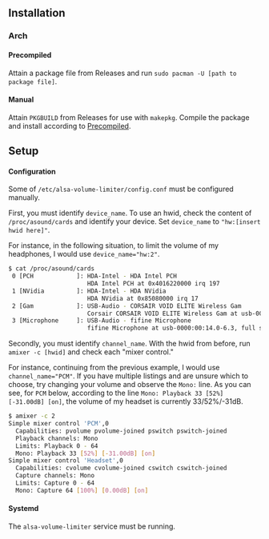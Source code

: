 ## Installation

### Arch

#### Precompiled

Attain a package file from Releases and run `sudo pacman -U [path to package file]`.

#### Manual

Attain `PKGBUILD` from Releases for use with `makepkg`.
Compile the package and install according to [Precompiled](#precompiled).

## Setup

#### Configuration

Some of `/etc/alsa-volume-limiter/config.conf` must be configured manually.

First, you must identify `device_name`. To use an hwid, check the content of `/proc/asound/cards` and identify your device. Set `device_name` to `"hw:[insert hwid here]"`.

For instance, in the following situation, to limit the volume of my headphones, I would use `device_name="hw:2"`.
```bash
$ cat /proc/asound/cards
 0 [PCH            ]: HDA-Intel - HDA Intel PCH
                      HDA Intel PCH at 0x4016220000 irq 197
 1 [NVidia         ]: HDA-Intel - HDA NVidia
                      HDA NVidia at 0x85080000 irq 17
 2 [Gam            ]: USB-Audio - CORSAIR VOID ELITE Wireless Gam
                      Corsair CORSAIR VOID ELITE Wireless Gam at usb-0000:00:14.0-6.2, full speed
 3 [Microphone     ]: USB-Audio - fifine Microphone
                      fifine Microphone at usb-0000:00:14.0-6.3, full speed
```

Secondly, you must identify `channel_name`. With the hwid from before, run `amixer -c [hwid]` and check each "mixer control."

For instance, continuing from the previous example, I would use `channel_name="PCM"`. If you have multiple listings and are unsure which to choose, try changing your volume and observe the `Mono:` line. As you can see, for `PCM` below, according to the line `Mono: Playback 33 [52%] [-31.00dB] [on]`, the volume of my headset is currently 33/52%/-31dB.

```bash
$ amixer -c 2
Simple mixer control 'PCM',0
  Capabilities: pvolume pvolume-joined pswitch pswitch-joined
  Playback channels: Mono
  Limits: Playback 0 - 64
  Mono: Playback 33 [52%] [-31.00dB] [on]
Simple mixer control 'Headset',0
  Capabilities: cvolume cvolume-joined cswitch cswitch-joined
  Capture channels: Mono
  Limits: Capture 0 - 64
  Mono: Capture 64 [100%] [0.00dB] [on]
```

#### Systemd

The `alsa-volume-limiter` service must be running.
